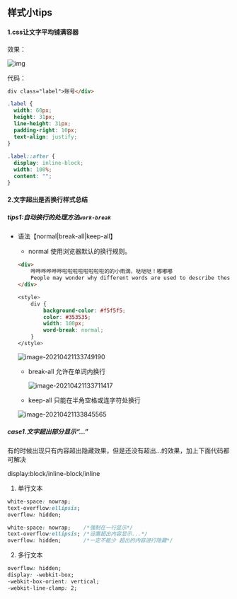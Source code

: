 ## 样式小tips

#### 1.css让文字平均铺满容器

效果：

![img](https://img-blog.csdnimg.cn/20200825143204373.png)

代码：

```html
div class="label">账号</div>
```

```css
.label {
  width: 60px;
  height: 31px;
  line-height: 31px;
  padding-right: 10px;
  text-align: justify;
}
 
.label::after {
  display: inline-block;
  width: 100%;
  content: "";
}
```

#### 2.文字超出是否换行样式总结

##### tips1:自动换行的处理方法`work-break`

- 语法【normal|break-all|keep-all】

  - normal   使用浏览器默认的换行规则。

  ```html
  <div>
      哗哗哗哗哗哗啦啦啦啦啦啦啦啦的的小雨滴，哒哒哒！嘟嘟嘟
      People may wonder why different words are used to describe these four countries: England, Wales, Scotland and Northern Ireland.
  </div>
  ```

  ```css
  <style>
      div {
          background-color: #f5f5f5;
          color: #353535;
          width: 100px;
          word-break: normal;
      }
  </style>
  ```

  ![image-20210421133749190](C:\Users\62624\AppData\Roaming\Typora\typora-user-images\image-20210421133749190.png)

  - break-all  允许在单词内换行

    ![image-20210421133711417](C:\Users\62624\AppData\Roaming\Typora\typora-user-images\image-20210421133711417.png)

  - keep-all 只能在半角空格或连字符处换行

  ![image-20210421133845565](C:\Users\62624\AppData\Roaming\Typora\typora-user-images\image-20210421133845565.png)

##### case1.文字超出部分显示“...”

有的时候出现只有内容超出隐藏效果，但是还没有超出...的效果，加上下面代码都可解决

display:block/inline-block/inline

1. 单行文本

```css
white-space: nowrap;
text-overflow:ellipsis; 
overflow: hidden; 

white-space: nowrap;    /*强制在一行显示*/
text-overflow:ellipsis; /*设置超出内容显示...*/
overflow: hidden;       /*一定不能少 超出的内容进行隐藏*/
```

2. 多行文本

```css
overflow: hidden;
display: -webkit-box;
-webkit-box-orient: vertical;
-webkit-line-clamp: 2; 
```

